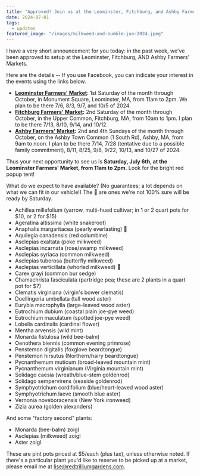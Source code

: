 ```yaml
---
title: "Approved! Join us at the Leominster, Fitchburg, and Ashby Farmers Markets"
date: 2024-07-01
tags:
  - updates
featured_image: "/images/milkweed-and-bumble-jun-2024.jpeg"
---
```


I have a very short announcement for you today: in the past week, we've been approved to setup at the Leominster, Fitchburg, AND Ashby Farmers' Markets.

Here are the details -- If you use Facebook, you can indicate your interest in the events using the links below.

- **[Leominster Farmers' Market](https://www.facebook.com/share/grDesndrVVMieN63/)**: 1st Saturday of the month through October, in Monument Square, Leominster, MA, from 11am to 2pm. We plan to be there 7/6, 8/3, 9/7, and 10/5 of 2024.
- **[Fitchburg Farmers' Market](https://www.facebook.com/share/r7U6z7u5CSRHxWam/):** 2nd Saturday of the month through October, in the Upper Common, Fitchburg, MA, from 10am to 1pm. I plan to be there 7/13, 8/10, 9/14, and 10/12.
- **[Ashby Farmers' Market](https://www.facebook.com/share/SnB5rWmko16gFejE/):** 2nd and 4th Sundays of the month through October, on the Ashby Town Common (1 South Rd), Ashby, MA, from 9am to noon. I plan to be there 7/14, 7/28 (tentative due to a possible family commitment), 8/11, 8/25, 9/8, 9/22, 10/13, and 10/27 of 2024.

Thus your next opportunity to see us is **Saturday, July 6th, at the Leominster Farmers' Market, from 11am to 2pm.** Look for the bright red popup tent!

What do we expect to have available? (No guarantees; a lot depends on what we can fit in our vehicle!) The 🤞 are ones we're not 100% sure will be ready by Saturday. 

- Achillea millefolium (yarrow, multi-hued cultivar; in 1 or 2 quart pots for $10, or 2 for $15)
- Ageratina altissima (white snakeroot)
- Anaphalis margaritacea (pearly everlasting) 🤞
- Aquilegia canadensis (red columbine)
- Asclepias exaltata (poke milkweed)
- Asclepias incarnata (rose/swamp milkweed)
- Asclepias syriaca (common milkweed)
- Asclepias tuberosa (butterfly milkweed)
- Asclepias verticillata (whorled milkweed) 🤞
- Carex grayi (common bur sedge)
- Chamachrista fasciculata (partridge pea; these are 2 plants in a quart pot for $7)
- Clematis virginiana (virgin's bower clematis)
- Doellingeria umbellata (tall wood aster)
- Eurybia macrophylla (large-leaved wood aster)
- Eutrochium dubium (coastal plain joe-pye weed)
- Eutrochium maculatum (spotted joe-pye weed)
- Lobelia cardinalis (cardinal flower)
- Mentha arvensis (wild mint)
- Monarda fistulosa (wild bee-balm)
- Oenothera biennis (common evening primrose)
- Penstemon digitalis (foxglove beardtongue)
- Penstemon hirsutus (Northern/hairy beardtongue)
- Pycnanthemum muticum (broad-leaved mountain mint)
- Pycnanthemum virginianum (Virginia mountain mint)
- Solidago caesia (wreath/blue-stem goldenrod)
- Solidago sempervirens (seaside goldenrod)
- Symphyotrichum cordifolium (blue/heart-leaved wood aster)
- Symphyotrichum laeve (smooth blue aster)
- Vernonia noveboracensis (New York ironweed)
- Zizia aurea (golden alexanders)

And some "factory second" plants:

- Monarda (bee-balm) zoigl
- Asclepias (milkweed) zoigl
- Aster zoigl

These are pint pots priced at $5/each (plus tax), unless otherwise noted. If there's a particular plant you'd like to reserve to be picked up at a market, please email me at [lise@redtrilliumgardens.com](mailto:lise@redtrilliumgardens.com).





